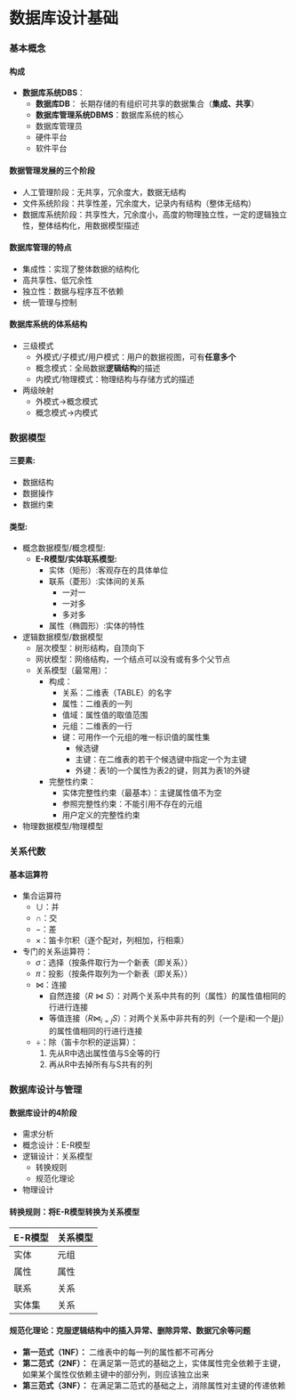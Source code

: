 # 数据库设计基础
### 基本概念
#### 构成
- **数据库系统DBS**：
  - **数据库DB**： 长期存储的有组织可共享的数据集合（**集成、共享**）
  - **数据库管理系统DBMS**：数据库系统的核心
  - 数据库管理员
  - 硬件平台
  - 软件平台
#### 数据管理发展的三个阶段
- 人工管理阶段：无共享，冗余度大，数据无结构
- 文件系统阶段：共享性差，冗余度大，记录内有结构（整体无结构）
- 数据库系统阶段：共享性大，冗余度小，高度的物理独立性，一定的逻辑独立性，整体结构化，用数据模型描述
#### 数据库管理的特点
- 集成性：实现了整体数据的结构化
- 高共享性、低冗余性
- 独立性：数据与程序互不依赖
- 统一管理与控制
#### 数据库系统的体系结构
- 三级模式
  - 外模式/子模式/用户模式：用户的数据视图，可有**任意多个**
  - 概念模式：全局数据**逻辑结构**的描述
  - 内模式/物理模式：物理结构与存储方式的描述
- 两级映射
  - 外模式->概念模式
  - 概念模式->内模式
### 数据模型
#### 三要素:
- 数据结构
- 数据操作
- 数据约束
#### 类型:
- 概念数据模型/概念模型:
  - **E-R模型/实体联系模型:**
    - 实体（矩形）:客观存在的具体单位
    - 联系（菱形）:实体间的关系
      - 一对一
      - 一对多
      - 多对多
    - 属性（椭圆形）:实体的特性
- 逻辑数据模型/数据模型
  - 层次模型：树形结构，自顶向下
  - 网状模型：网络结构，一个结点可以没有或有多个父节点
  - 关系模型（最常用）：
    - 构成：
      - 关系：二维表（TABLE）的名字
      - 属性：二维表的一列
      - 值域：属性值的取值范围
      - 元组：二维表的一行
      - 键：可用作一个元组的唯一标识值的属性集
        - 候选键
        - 主键：在二维表的若干个候选键中指定一个为主键
        - 外键：表1的一个属性为表2的键，则其为表1的外键
    - 完整性约束：
      - 实体完整性约束（最基本）：主键属性值不为空
      - 参照完整性约束：不能引用不存在的元组
      - 用户定义的完整性约束
- 物理数据模型/物理模型
### 关系代数
#### 基本运算符
- 集合运算符
  - $∪$：并
  - $∩$：交
  - $-$：差
  - $×$：笛卡尔积（逐个配对，列相加，行相乘）
- 专门的关系运算符：
  - $σ$：选择（按条件取行为一个新表（即关系））
  - $π$：投影（按条件取列为一个新表（即关系））
  - $⋈$：连接
    - 自然连接（$R⋈S$）：对两个关系中共有的列（属性）的属性值相同的行进行连接
    - 等值连接（$R⋈_{i=j}S$）：对两个关系中非共有的列（一个是i和一个是j）的属性值相同的行进行连接
  - $÷$：除（笛卡尔积的逆运算）：
    1. 先从R中选出属性值与S全等的行
    2. 再从R中去掉所有与S共有的列
### 数据库设计与管理
#### 数据库设计的4阶段
- 需求分析
- 概念设计：E-R模型
- 逻辑设计：关系模型
  - 转换规则
  - 规范化理论
- 物理设计
#### 转换规则：将E-R模型转换为关系模型
|E-R模型|关系模型|
|-------|-------|
|实体|元组|
|属性|属性|
|联系|关系|
|实体集|关系|
#### 规范化理论：克服逻辑结构中的插入异常、删除异常、数据冗余等问题
- **第一范式（1NF）：** 二维表中的每一列的属性都不可再分
- **第二范式（2NF）：** 在满足第一范式的基础之上，实体属性完全依赖于主键，如果某个属性仅依赖主键中的部分列，则应该独立出来
- **第三范式（3NF）：** 在满足第二范式的基础之上，消除属性对主键的传递依赖